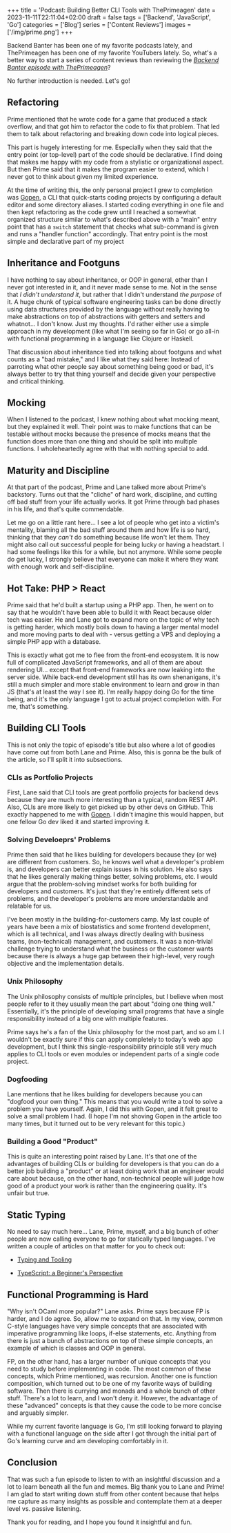 +++
title = 'Podcast: Building Better CLI Tools with ThePrimeagen'
date = 2023-11-11T22:11:04+02:00
draft = false
tags = ['Backend', 'JavaScript', 'Go']
categories = ['Blog']
series = ['Content Reviews']
images = ['/img/prime.png']
+++

Backend Banter has been one of my favorite podcasts lately, and ThePrimeagen has been one of my favorite YouTubers lately. So, what's a better way to start a series of content reviews than reviewing the [*Backend Banter episode with ThePrimeagen*](https://www.youtube.com/watch?v=ae1PM_jpNoA)?

No further introduction is needed. Let's go!

## Refactoring

Prime mentioned that he wrote code for a game that produced a stack overflow, and that got him to refactor the code to fix that problem. That led them to talk about refactoring and breaking down code into logical pieces.

This part is hugely interesting for me. Especially when they said that the entry point (or top-level) part of the code should be declarative. I find doing that makes me happy with my code from a stylistic or organizational aspect. But then Prime said that it makes the program easier to extend, which I never got to think about given my limited experience.

At the time of writing this, the only personal project I grew to completion was [Gopen](https://github.com/wipdev-tech/gopen), a CLI that quick-starts coding projects by configuring a default editor and some directory aliases. I started coding everything in one file and then kept refactoring as the code grew until I reached a somewhat organized structure similar to what's described above with a "main" entry point that has a `switch` statement that checks what sub-command is given and runs a "handler function" accordingly. That entry point is the most simple and declarative part of my project

## Inheritance and Footguns

I have nothing to say about inheritance, or OOP in general, other than I never got interested in it, and it never made sense to me. Not in the sense that *I didn't understand it*, but rather that I didn't understand *the purpose* of it. A huge chunk of typical software engineering tasks can be done directly using data structures provided by the language without really having to make abstractions on top of abstractions with getters and setters and whatnot... I don't know. Just my thoughts. I'd rather either use a simple approach in my development (like what I'm seeing so far in Go) or go all-in with functional programming in a language like Clojure or Haskell.

That discussion about inheritance tied into talking about footguns and what counts as a "bad mistake," and I like what they said here: Instead of parroting what other people say about something being good or bad, it's always better to try that thing yourself and decide given your perspective and critical thinking.

## Mocking

When I listened to the podcast, I knew nothing about what mocking meant, but they explained it well. Their point was to make functions that can be testable without mocks because the presence of mocks means that the function does more than one thing and should be split into multiple functions. I wholeheartedly agree with that with nothing special to add.

## Maturity and Discipline

At that part of the podcast, Prime and Lane talked more about Prime's backstory. Turns out that the "cliche" of hard work, discipline, and cutting off bad stuff from your life actually works. It got Prime through bad phases in his life, and that's quite commendable.

Let me go on a little rant here... I see a lot of people who get into a victim's mentality, blaming all the bad stuff around them and how life is so hard, thinking that they *can't* do something because life won't let them. They might also call out successful people for being lucky or having a headstart. I had some feelings like this for a while, but not anymore. While some people do get lucky, I strongly believe that everyone can make it where they want with enough work and self-discipline.

## Hot Take: PHP &gt; React

Prime said that he'd built a startup using a PHP app. Then, he went on to say that he wouldn't have been able to build it with React because older tech was easier. He and Lane got to expand more on the topic of why tech is getting harder, which mostly boils down to having a larger mental model and more moving parts to deal with - versus getting a VPS and deploying a simple PHP app with a database.

This is exactly what got me to flee from the front-end ecosystem. It is now full of complicated JavaScript frameworks, and all of them are about rendering UI... except that front-end frameworks are now leaking into the server side. While back-end development still has its own shenanigans, it's still a much simpler and more stable environment to learn and grow in than JS (that's at least the way I see it). I'm really happy doing Go for the time being, and it's the only language I got to actual project completion with. For me, that's something.

## Building CLI Tools

This is not only the topic of episode's title but also where a lot of goodies have come out from both Lane and Prime. Also, this is gonna be the bulk of the article, so I'll split it into subsections.

### CLIs as Portfolio Projects

First, Lane said that CLI tools are great portfolio projects for backend devs because they are much more interesting than a typical, random REST API. Also, CLIs are more likely to get picked up by other devs on GitHub. This exactly happened to me with [Gopen](https://github.com/wipdev-tech/gopen). I didn't imagine this would happen, but one fellow Go dev liked it and started improving it.

### Solving Develoeprs' Problems

Prime then said that he likes building for developers because they (or we) are different from customers. So, he knows well what a developer's problem is, and developers can better explain issues in his solution. He also says that he likes generally making things better, solving problems, etc. I would argue that the problem-solving mindset works for both building for developers and customers. It's just that they're entirely different sets of problems, and the developer's problems are more understandable and relatable for us.

I've been mostly in the building-for-customers camp. My last couple of years have been a mix of biostatistics and some frontend development, which is all technical, and I was always directly dealing with business teams, (non-technical) management, and customers. It was a non-trivial challenge trying to understand what the business or the customer wants because there is always a huge gap between their high-level, very rough objective and the implementation details.

### Unix Philosophy

The Unix philosophy consists of multiple principles, but I believe when most people refer to it they usually mean the part about "doing one thing well." Essentially, it's the principle of developing small programs that have a single responsibility instead of a big one with multiple features.

Prime says he's a fan of the Unix philosophy for the most part, and so am I. I wouldn't be exactly sure if this can apply completely to today's web app development, but I think this single-responsibility principle still very much applies to CLI tools or even modules or independent parts of a single code project.

### Dogfooding

Lane mentions that he likes building for developers because you can "dogfood your own thing." This means that you would write a tool to solve a problem you have yourself. Again, I did this with Gopen, and it felt great to solve a small problem I had. (I hope I'm not shoving Gopen in the article too many times, but it turned out to be very relevant for this topic.)

### Building a Good "Product"

This is quite an interesting point raised by Lane. It's that one of the advantages of building CLIs or building for developers is that you can do a better job building a "product" or at least doing work that an engineer would care about because, on the other hand, non-technical people will judge how good of a product your work is rather than the engineering quality. It's unfair but true.

## Static Typing

No need to say much here... Lane, Prime, myself, and a big bunch of other people are now calling everyone to go for statically typed languages. I've written a couple of articles on that matter for you to check out:

* [Typing and Tooling](https://wipdev.netlify.app/posts/typing-and-tooling/)
    
* [TypeScript: a Beginner's Perspective](https://wipdev.netlify.app/posts/typescript-a-beginners-perspective/)
    

## Functional Programming is Hard

"Why isn't OCaml more popular?" Lane asks. Prime says because FP is harder, and I do agree. So, allow me to expand on that. In my view, common C-style languages have very simple concepts that are associated with imperative programming like loops, if-else statements, etc. Anything from there is just a bunch of abstractions on top of these simple concepts, an example of which is classes and OOP in general.

FP, on the other hand, has a larger number of unique concepts that you need to study before implementing in code. The most common of these concepts, which Prime mentioned, was recursion. Another one is function composition, which turned out to be one of my favorite ways of building software. Then there is currying and monads and a whole bunch of other stuff. There's a lot to learn, and I won't deny it. However, the advantage of these "advanced" concepts is that they cause the code to be more concise and arguably simpler.

While my current favorite language is Go, I'm still looking forward to playing with a functional language on the side after I got through the initial part of Go's learning curve and am developing comfortably in it.

## Conclusion

That was such a fun episode to listen to with an insightful discussion and a lot to learn beneath all the fun and memes. Big thank you to Lane and Prime! I am glad to start writing down stuff from other content because that helps me capture as many insights as possible and contemplate them at a deeper level vs. passive listening.

Thank you for reading, and I hope you found it insightful and fun.
